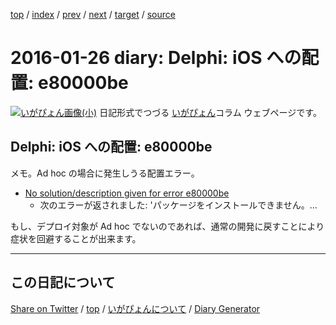 [top](../index.html) 
 / [index](index.html) 
 / [prev](ig160125.html) 
 / [next](ig160127.html) 
 / [target](https://igapyon.github.io/diary/2016/ig160126.html) 
 / [source](https://github.com/igapyon/diary/blob/gh-pages/2016/ig160126.src.md) 

2016-01-26 diary: Delphi: iOS への配置: e80000be
=====================================================================================================
[![いがぴょん画像(小)](https://igapyon.github.io/diary/images/iga200306s.jpg "いがぴょん")](https://igapyon.github.io/diary/memo/memoigapyon.html) 日記形式でつづる [いがぴょん](https://igapyon.github.io/diary/memo/memoigapyon.html)コラム ウェブページです。

## Delphi: iOS への配置: e80000be

メモ。Ad hoc の場合に発生しうる配置エラー。

* [No solution/description given for error e80000be](http://answers11773.rssing.com/browser.php?indx=54251774&item=157)
  * 次のエラーが返されました: 'パッケージをインストールできません。...

もし、デプロイ対象が Ad hoc でないのであれば、通常の開発に戻すことにより症状を回避することが出来ます。


----------------------------------------------------------------------------------------------------

## この日記について

[Share on Twitter](https://twitter.com/intent/tweet?hashtags=igapyon%2Cdiary%2C%E3%81%84%E3%81%8C%E3%81%B4%E3%82%87%E3%82%93&text=Delphi%3A+iOS+%E3%81%B8%E3%81%AE%E9%85%8D%E7%BD%AE%3A+e80000be&url=https%3A%2F%2Figapyon.github.io%2Fdiary%2F2016%2Fig160126.html) / [top](../index.html) / [いがぴょんについて](https://igapyon.github.io/diary/memo/memoigapyon.html) / [Diary Generator](https://github.com/igapyon/igapyonv3)
